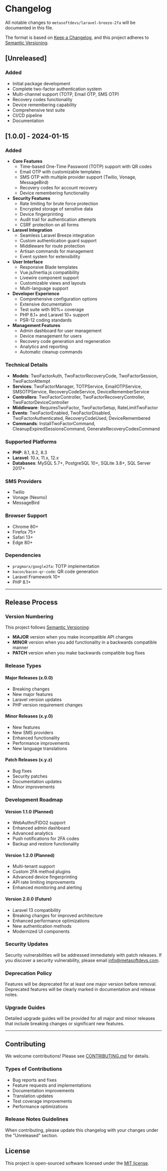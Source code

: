 # Changelog

All notable changes to `metasoftdevs/laravel-breeze-2fa` will be documented in this file.

The format is based on [Keep a Changelog](https://keepachangelog.com/en/1.0.0/),
and this project adheres to [Semantic Versioning](https://semver.org/spec/v2.0.0.html).

## [Unreleased]

### Added

- Initial package development
- Complete two-factor authentication system
- Multi-channel support (TOTP, Email OTP, SMS OTP)
- Recovery codes functionality
- Device remembering capability
- Comprehensive test suite
- CI/CD pipeline
- Documentation

## [1.0.0] - 2024-01-15

### Added

- **Core Features**
  - Time-based One-Time Password (TOTP) support with QR codes
  - Email OTP with customizable templates
  - SMS OTP with multiple provider support (Twilio, Vonage, MessageBird)
  - Recovery codes for account recovery
  - Device remembering functionality
- **Security Features**
  - Rate limiting for brute force protection
  - Encrypted storage of sensitive data
  - Device fingerprinting
  - Audit trail for authentication attempts
  - CSRF protection on all forms
- **Laravel Integration**
  - Seamless Laravel Breeze integration
  - Custom authentication guard support
  - Middleware for route protection
  - Artisan commands for management
  - Event system for extensibility
- **User Interface**
  - Responsive Blade templates
  - Vue.js/Inertia.js compatibility
  - Livewire component support
  - Customizable views and layouts
  - Multi-language support
- **Developer Experience**
  - Comprehensive configuration options
  - Extensive documentation
  - Test suite with 90%+ coverage
  - PHP 8.1+ and Laravel 10+ support
  - PSR-12 coding standards
- **Management Features**
  - Admin dashboard for user management
  - Device management for users
  - Recovery code generation and regeneration
  - Analytics and reporting
  - Automatic cleanup commands

### Technical Details

- **Models**: TwoFactorAuth, TwoFactorRecoveryCode, TwoFactorSession, TwoFactorAttempt
- **Services**: TwoFactorManager, TOTPService, EmailOTPService, SMSOTPService, RecoveryCodeService, DeviceRememberService
- **Controllers**: TwoFactorController, TwoFactorRecoveryController, TwoFactorDeviceController
- **Middleware**: RequiresTwoFactor, TwoFactorSetup, RateLimitTwoFactor
- **Events**: TwoFactorEnabled, TwoFactorDisabled, TwoFactorAuthenticated, RecoveryCodeUsed, DeviceRemembered
- **Commands**: InstallTwoFactorCommand, CleanupExpiredSessionsCommand, GenerateRecoveryCodesCommand

### Supported Platforms

- **PHP**: 8.1, 8.2, 8.3
- **Laravel**: 10.x, 11.x, 12.x
- **Databases**: MySQL 5.7+, PostgreSQL 10+, SQLite 3.8+, SQL Server 2017+

### SMS Providers

- Twilio
- Vonage (Nexmo)
- MessageBird

### Browser Support

- Chrome 80+
- Firefox 75+
- Safari 13+
- Edge 80+

### Dependencies

- `pragmarx/google2fa`: TOTP implementation
- `bacon/bacon-qr-code`: QR code generation
- Laravel Framework 10+
- PHP 8.1+

---

## Release Process

### Version Numbering

This project follows [Semantic Versioning](https://semver.org/):

- **MAJOR** version when you make incompatible API changes
- **MINOR** version when you add functionality in a backwards compatible manner
- **PATCH** version when you make backwards compatible bug fixes

### Release Types

#### Major Releases (x.0.0)

- Breaking changes
- New major features
- Laravel version updates
- PHP version requirement changes

#### Minor Releases (x.y.0)

- New features
- New SMS providers
- Enhanced functionality
- Performance improvements
- New language translations

#### Patch Releases (x.y.z)

- Bug fixes
- Security patches
- Documentation updates
- Minor improvements

### Development Roadmap

#### Version 1.1.0 (Planned)

- WebAuthn/FIDO2 support
- Enhanced admin dashboard
- Advanced analytics
- Push notifications for 2FA codes
- Backup and restore functionality

#### Version 1.2.0 (Planned)

- Multi-tenant support
- Custom 2FA method plugins
- Advanced device fingerprinting
- API rate limiting improvements
- Enhanced monitoring and alerting

#### Version 2.0.0 (Future)

- Laravel 13 compatibility
- Breaking changes for improved architecture
- Enhanced performance optimizations
- New authentication methods
- Modernized UI components

### Security Updates

Security vulnerabilities will be addressed immediately with patch releases.
If you discover a security vulnerability, please email info@metasoftdevs.com.

### Deprecation Policy

Features will be deprecated for at least one major version before removal.
Deprecated features will be clearly marked in documentation and release notes.

### Upgrade Guides

Detailed upgrade guides will be provided for all major and minor releases
that include breaking changes or significant new features.

---

## Contributing

We welcome contributions! Please see [CONTRIBUTING.md](CONTRIBUTING.md) for details.

### Types of Contributions

- Bug reports and fixes
- Feature requests and implementations
- Documentation improvements
- Translation updates
- Test coverage improvements
- Performance optimizations

### Release Notes Guidelines

When contributing, please update this changelog with your changes under the "Unreleased" section.

## License

This project is open-sourced software licensed under the [MIT license](LICENSE.md).

